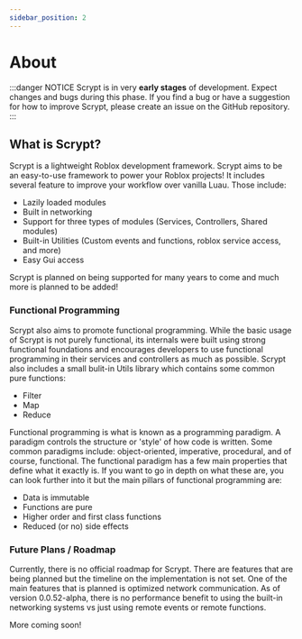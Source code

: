 ```yaml
---
sidebar_position: 2
---
```


# About

:::danger NOTICE
Scrypt is in very **early stages** of development. Expect changes and bugs during this phase. If you find a bug or have a suggestion for how to improve Scrypt, please create an issue on the GitHub repository.
:::

## What is Scrypt?
Scrypt is a lightweight Roblox development framework. Scrypt aims to be an easy-to-use framework to power your Roblox projects! It includes several feature to improve your workflow over vanilla Luau. Those include:
* Lazily loaded modules
* Built in networking
* Support for three types of modules (Services, Controllers, Shared modules)
* Built-in Utilities (Custom events and functions, roblox service access, and more)
* Easy Gui access

Scrypt is planned on being supported for many years to come and much more is planned to be added!

### Functional Programming

Scrypt also aims to promote functional programming. While the basic usage of Scrypt is not purely functional, its internals were built using strong functional foundations and encourages developers to use functional programming in their services and controllers as much as possible. Scrypt also includes a small bulit-in Utils library which contains some common pure functions:
* Filter
* Map
* Reduce

Functional programming is what is known as a programming paradigm. A paradigm controls the structure or 'style' of how code is written. Some common paradigms include: object-oriented, imperative, procedural, and of course, functional. The functional paradigm has a few main properties that define what it exactly is. If you want to go in depth on what these are, you can look further into it but the main pillars of functional programming are:
* Data is immutable
* Functions are pure
* Higher order and first class functions
* Reduced (or no) side effects

### Future Plans / Roadmap
Currently, there is no official roadmap for Scrypt. There are features that are being planned but the timeline on the implementation is not set. One of the main features that is planned is optimized network communication. As of version 0.0.52-alpha, there is no performance benefit to using the built-in networking systems vs just using remote events or remote functions. 

More coming soon!